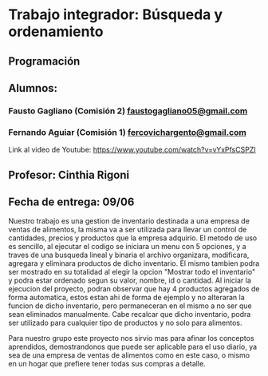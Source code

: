 # Trabajo integrador: Búsqueda y ordenamiento 
## Programación

## Alumnos: 
### Fausto Gagliano (Comisión 2) faustogagliano05@gmail.com 
### Fernando Aguiar (Comisión 1) fercovichargento@gmail.com


Link al video de Youtube: https://www.youtube.com/watch?v=vYxPfsCSPZI 


## Profesor: Cinthia Rigoni
## Fecha de entrega: 09/06

Nuestro trabajo es una gestion de inventario destinada a una empresa de ventas de alimentos, la misma va a ser utilizada para llevar un control de cantidades, precios y productos que la empresa adquirio.
El metodo de uso es sencillo, al ejecutar el codigo se iniciara un menu con 5 opciones, y a traves de una busqueda lineal y binaria el archivo organizara, modificara, agregara y eliminara productos de dicho inventario.
El mismo tambien podra ser mostrado en su totalidad al elegir la opcion "Mostrar todo el inventario" y podra estar ordenado segun su valor, nombre, id o cantidad. Al iniciar la ejecucion del proyecto, podran observar
que hay 4 productos agregados de forma automatica, estos estan ahi de forma de ejemplo y no alteraran la funcion de dicho inventario, pero permaneceran en el mismo a no ser que sean eliminados manualmente.
Cabe recalcar que dicho inventario, podra ser utilizado para cualquier tipo de productos y no solo para alimentos.

Para nuestro grupo este proyecto nos sirvio mas para afinar los conceptos aprendidos, demostrandonos que puede ser aplicable para el uso diario, ya sea de una empresa de ventas de alimentos como en este caso, o mismo
en un hogar que prefiere tener todas sus compras a detalle.


